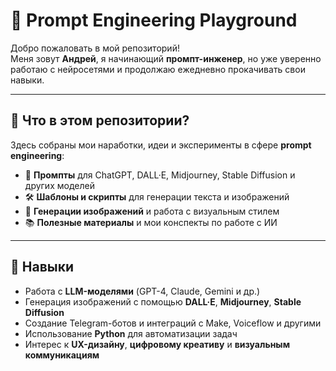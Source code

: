 # 🧠 Prompt Engineering Playground

Добро пожаловать в мой репозиторий!  
Меня зовут **Андрей**, я начинающий **промпт-инженер**, но уже уверенно работаю с нейросетями и продолжаю ежедневно прокачивать свои навыки.

---

## 🚀 Что в этом репозитории?

Здесь собраны мои наработки, идеи и эксперименты в сфере **prompt engineering**:

- 📄 **Промпты** для ChatGPT, DALL·E, Midjourney, Stable Diffusion и других моделей
- 🛠️ **Шаблоны и скрипты** для генерации текста и изображений
- 🎨 **Генерации изображений** и работа с визуальным стилем
- 📚 **Полезные материалы** и мои конспекты по работе с ИИ

---

## 🧰 Навыки

- Работа с **LLM-моделями** (GPT-4, Claude, Gemini и др.)
- Генерация изображений с помощью **DALL·E**, **Midjourney**, **Stable Diffusion**
- Создание Telegram-ботов и интеграций с Make, Voiceflow и другими
- Использование **Python** для автоматизации задач
- Интерес к **UX-дизайну**, **цифровому креативу** и **визуальным коммуникациям**



